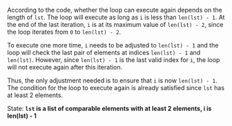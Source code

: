 According to the code, whether the loop can execute again depends on the length of `lst`. The loop will execute as long as `i` is less than `len(lst) - 1`. At the end of the last iteration, `i` is at its maximum value of `len(lst) - 2`, since the loop iterates from `0` to `len(lst) - 2`. 

To execute one more time, `i` needs to be adjusted to `len(lst) - 1` and the loop will check the last pair of elements at indices `len(lst) - 1` and `len(lst)`. However, since `len(lst) - 1` is the last valid index for `i`, the loop will not execute again after this iteration. 

Thus, the only adjustment needed is to ensure that `i` is now `len(lst) - 1`. The condition for the loop to execute again is already satisfied since `lst` has at least 2 elements.

State: **`lst` is a list of comparable elements with at least 2 elements, i is len(lst) - 1**